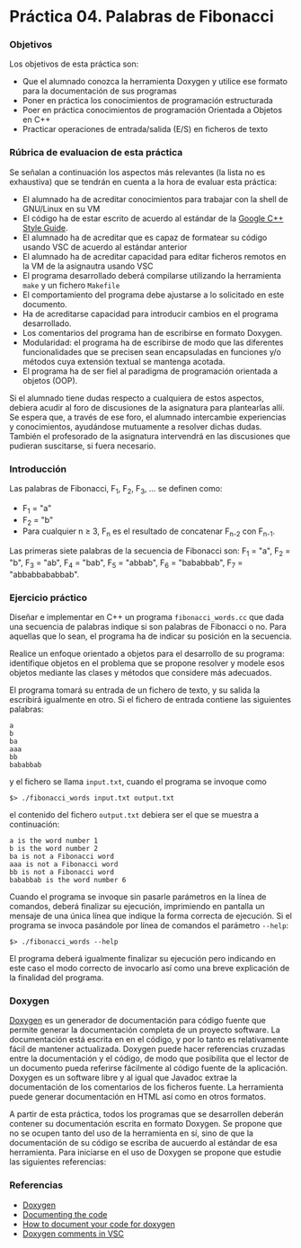 # Práctica 04. Palabras de Fibonacci

### Objetivos
Los objetivos de esta práctica son: 

* Que el alumnado conozca la herramienta Doxygen y utilice ese formato para la documentación de sus programas
* Poner en práctica los conocimientos de programación estructurada
* Poer en práctica conocimientos de programación Orientada a Objetos en C++
* Practicar operaciones de entrada/salida (E/S) en ficheros de texto

### Rúbrica de evaluacion de esta práctica
Se señalan a continuación los aspectos más relevantes (la lista no es exhaustiva)
que se tendrán en cuenta a la hora de evaluar esta práctica:

* El alumnado ha de acreditar conocimientos para trabajar con la shell de GNU/Linux en su VM
* El código ha de estar escrito de acuerdo al estándar de la [Google C++ Style Guide](https://google.github.io/styleguide/cppguide.html).
* El alumnado ha de acreditar que es capaz de formatear su código usando VSC de acuerdo al estándar anterior
* El alumnado ha de acreditar capacidad para editar ficheros remotos en la VM de la asignautra usando VSC
* El programa desarrollado deberá compilarse utilizando la herramienta `make` y un fichero `Makefile`
* El comportamiento del programa debe ajustarse a lo solicitado en este documento.
* Ha de acreditarse capacidad para introducir cambios en el programa desarrollado.
* Los comentarios del programa han de escribirse en formato Doxygen.
* Modularidad: el programa ha de escribirse de modo que las diferentes funcionalidades que se precisen sean encapsuladas en funciones y/o métodos cuya extensión textual se mantenga acotada.
* El programa ha de ser fiel al paradigma de programación orientada a objetos (OOP).

Si el alumnado tiene dudas respecto a cualquiera de estos aspectos, debiera acudir al
foro de discusiones de la asignatura para plantearlas allı́. 
Se espera que, a través de ese foro, el alumnado intercambie experiencias y conocimientos, ayudándose mutuamente
a resolver dichas dudas. 
También el profesorado de la asignatura intervendrá en las discusiones que pudieran suscitarse, si fuera necesario.
    
### Introducción
Las palabras de Fibonacci, F<sub>1</sub>, F<sub>2</sub>, F<sub>3</sub>, ... se definen como:
* F<sub>1</sub> = "a"
* F<sub>2</sub> = "b"
* Para cualquier n ≥ 3, F<sub>n</sub> es el resultado de concatenar F<sub>n-2</sub> con F<sub>n-1</sub>.

Las primeras siete palabras de la secuencia de Fibonacci son:
F<sub>1</sub> = "a",
F<sub>2</sub> = "b",
F<sub>3</sub> = "ab",
F<sub>4</sub> = "bab",
F<sub>5</sub> = "abbab",
F<sub>6</sub> = "bababbab",
F<sub>7</sub> = "abbabbababbab".

### Ejercicio práctico
Diseñar e implementar en C++ un programa `fibonacci_words.cc` que dada una secuencia de palabras indique 
si son palabras de Fibonacci o no.
Para aquellas que lo sean, el programa ha de indicar su posición en la secuencia.

Realice un enfoque orientado a objetos para el desarrollo de su programa: identifique objetos en el problema
que se propone resolver y modele esos objetos mediante las clases y métodos que considere más adecuados.

El programa tomará su entrada de un fichero de texto, y su salida la escribirá igualmente en otro.
Si el fichero de entrada contiene las siguientes palabras:

```
a
b
ba
aaa
bb
bababbab
```

y el fichero se llama `input.txt`, cuando el programa se invoque como

`$> ./fibonacci_words input.txt output.txt`

el contenido del fichero `output.txt` debiera ser el que se muestra a continuación:

```
a is the word number 1
b is the word number 2
ba is not a Fibonacci word
aaa is not a Fibonacci word
bb is not a Fibonacci word
bababbab is the word number 6
```

Cuando el programa se invoque sin pasarle parámetros en la línea de comandos, deberá finalizar su ejecución,
imprimiendo en pantalla un mensaje de una única línea que indique la forma correcta de ejecución.
Si el programa se invoca pasándole por línea de comandos el parámetro `--help`:

`$> ./fibonacci_words --help`

El programa deberá igualmente finalizar su ejecución pero indicando en este caso el modo correcto de invocarlo
así como una breve explicación de la finalidad del programa.

### Doxygen
[Doxygen](https://www.doxygen.nl/index.html) es un generador de documentación para código fuente que permite
generar la documentación completa de un proyecto software.
La documentación está escrita en en el código, y por lo tanto es relativamente fácil de mantener actualizada. 
Doxygen puede hacer referencias cruzadas entre la documentación y el código, de modo que posibilita que
el lector de un documento pueda referirse fácilmente al código fuente de la aplicación.
Doxygen es un software libre y al igual que Javadoc extrae la documentación de los comentarios de los ficheros fuente. 
La herramienta puede generar documentación en HTML así como en otros formatos.

A partir de esta práctica, todos los programas que se desarrollen deberán contener su documentación escrita en
formato Doxygen.
Se propone que no se ocupen tanto del uso de la herramienta en sí, sino de que la documentación de su código
se escriba de aucuerdo al estándar de esa herramienta.
Para iniciarse en el uso de Doxygen se propone que estudie las siguientes referencias:

### Referencias
* [Doxygen](https://www.doxygen.nl/index.html) 
* [Documenting the code](https://www.doxygen.nl/manual/docblocks.html#specialblock) 
* [How to document your code for doxygen](https://www-numi.fnal.gov/offline_software/srt_public_context/WebDocs/doxygen-howto.html)
* [Doxygen comments in VSC](https://devblogs.microsoft.com/cppblog/visual-studio-code-c-extension-july-2020-update-doxygen-comments-and-logpoints/)
